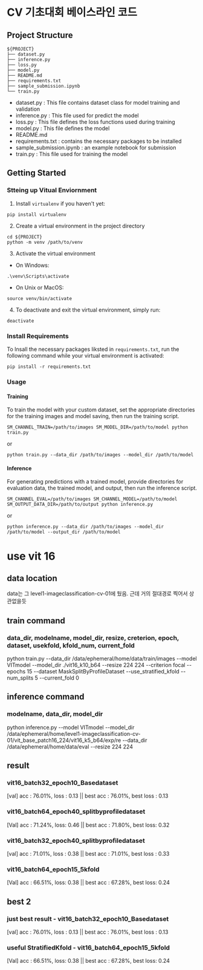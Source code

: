 # CV 기초대회 베이스라인 코드

## Project Structure

```
${PROJECT}
├── dataset.py
├── inference.py
├── loss.py
├── model.py
├── README.md
├── requirements.txt
├── sample_submission.ipynb
└── train.py
```

- dataset.py : This file contains dataset class for model training and validation
- inference.py : This file used for predict the model
- loss.py : This file defines the loss functions used during training
- model.py : This file defines the model
- README.md
- requirements.txt : contains the necessary packages to be installed
- sample_submission.ipynb : an example notebook for submission
- train.py : This file used for training the model

## Getting Started

### Stteing up Vitual Enviornment

1. Install `virtualenv` if you haven't yet:

```
pip install virtualenv
```

2. Create a virtual environment in the project directory

```
cd ${PROJECT}
python -m venv /path/to/venv
```

3. Activate the virtual environment

- On Windows:

```
.\venv\Scripts\activate
```

- On Unix or MacOS:

```
source venv/bin/activate
```

4. To deactivate and exit the virtual environment, simply run:

```
deactivate
```

### Install Requirements

To Insall the necessary packages liksted in `requirements.txt`, run the following command while your virtual environment is activated:


```
pip install -r requirements.txt
```

### Usage

#### Training

To train the model with your custom dataset, set the appropriate directories for the training images and model saving, then run the training script.

```
SM_CHANNEL_TRAIN=/path/to/images SM_MODEL_DIR=/path/to/model python train.py
```

or 

```
python train.py --data_dir /path/to/images --model_dir /path/to/model
```

#### Inference

For generating predictions with a trained model, provide directories for evaluation data, the trained model, and output, then run the inference script.

```
SM_CHANNEL_EVAL=/path/to/images SM_CHANNEL_MODEL=/path/to/model SM_OUTPUT_DATA_DIR=/path/to/output python inference.py
```

or 

```
python inference.py --data_dir /path/to/images --model_dir /path/to/model --output_dir /path/to/model
```


# use vit 16
## data location
data는 그 level1-imageclassification-cv-01에 뒀음.
근데 거의 절대경로 찍어서 상관없을듯 

## train command 
### data_dir, modelname, model_dir, resize, creterion, epoch, dataset, usekfold, kfold_num, current_fold
python train.py --data_dir /data/ephemeral/home/data/train/images --model VITmodel --model_dir ./vit16_k10_b64 --resize 224 224 --criterion focal --epochs 15 --dataset MaskSplitByProfileDataset --use_stratified_kfold --num_splits 5 --current_fold 0

## inference command
### modelname, data_dir, model_dir
python inference.py --model VITmodel --model_dir /data/ephemeral/home/level1-imageclassification-cv-01/vit_base_patch16_224/vit16_k5_b64/exp/re --data_dir /data/ephemeral/home/data/eval --resize 224 224

## result
### vit16_batch32_epoch10_Basedataset
[val] acc : 76.01%, loss : 0.13 || best acc : 76.01%, best loss : 0.13
### vit16_batch64_epoch40_splitbyprofiledataset
[Val] acc : 71.24%, loss: 0.46 || best acc : 71.80%, best loss: 0.32
### vit16_batch32_epoch40_splitbyprofiledataset
[val] acc : 71.01%, loss : 0.38 || best acc : 71.01%, best loss : 0.33
### vit16_batch64_epoch15_5kfold
[Val] acc : 66.51%, loss: 0.38 || best acc : 67.28%, best loss: 0.24

## best 2
### just best result - vit16_batch32_epoch10_Basedataset
[val] acc : 76.01%, loss : 0.13 || best acc : 76.01%, best loss : 0.13
### useful StratifiedKfold - vit16_batch64_epoch15_5kfold
[Val] acc : 66.51%, loss: 0.38 || best acc : 67.28%, best loss: 0.24
